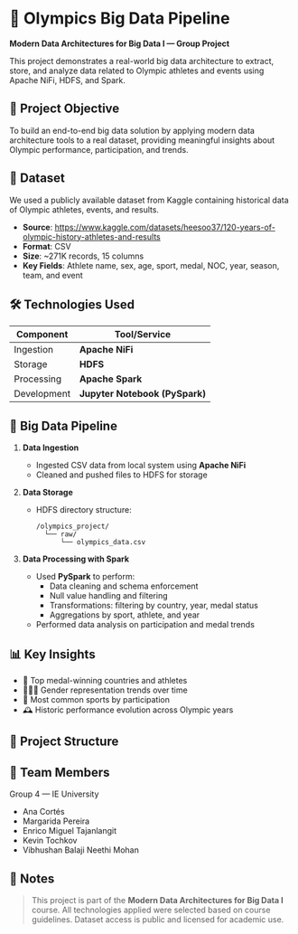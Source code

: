# 🏅 Olympics Big Data Pipeline
**Modern Data Architectures for Big Data I — Group Project**

This project demonstrates a real-world big data architecture to extract, store, and analyze data related to Olympic athletes and events using Apache NiFi, HDFS, and Spark.


## 🎯 Project Objective

To build an end-to-end big data solution by applying modern data architecture tools to a real dataset, providing meaningful insights about Olympic performance, participation, and trends.


## 📁 Dataset

We used a publicly available dataset from Kaggle containing historical data of Olympic athletes, events, and results.

- **Source**: https://www.kaggle.com/datasets/heesoo37/120-years-of-olympic-history-athletes-and-results
- **Format**: CSV
- **Size**: ~271K records, 15 columns
- **Key Fields**: Athlete name, sex, age, sport, medal, NOC, year, season, team, and event


## 🛠️ Technologies Used

| Component      | Tool/Service     |
|----------------|------------------|
| Ingestion      | **Apache NiFi**  |
| Storage        | **HDFS**         |
| Processing     | **Apache Spark** |
| Development    | **Jupyter Notebook (PySpark)** |


## 🔁 Big Data Pipeline

1. **Data Ingestion**
   - Ingested CSV data from local system using **Apache NiFi**
   - Cleaned and pushed files to HDFS for storage

2. **Data Storage**
   - HDFS directory structure:
     ```
     /olympics_project/
       └── raw/
           └── olympics_data.csv
     ```

3. **Data Processing with Spark**
   - Used **PySpark** to perform:
     - Data cleaning and schema enforcement
     - Null value handling and filtering
     - Transformations: filtering by country, year, medal status
     - Aggregations by sport, athlete, and year
   - Performed data analysis on participation and medal trends


## 📊 Key Insights

- 🥇 Top medal-winning countries and athletes
- 🧑‍🤝‍🧑 Gender representation trends over time
- 🏃 Most common sports by participation
- 🕰️ Historic performance evolution across Olympic years


## 📂 Project Structure


## 👥 Team Members

Group 4 — IE University  
- Ana Cortés
- Margarida Pereira
- Enrico Miguel Tajanlangit
- Kevin Tochkov
- Vibhushan Balaji Neethi Mohan


## 📌 Notes

> This project is part of the **Modern Data Architectures for Big Data I** course. All technologies applied were selected based on course guidelines. Dataset access is public and licensed for academic use.
